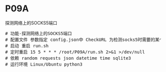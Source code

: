 # P09A
探测网络上的SOCKS5端口

<pre>
# 功能-探测网络上的SOCKS5端口 
# 配置文件 参数指定 config.json中 CheckURL 为检测socks5时需要的某个网站地址
# 启动 重启 run.sh
# 定时重启 15 5 * * * /root/P09A/run.sh 2>&1 >/dev/null
# 依赖 random requests json datetime time sqlite3
# 运行环境 Linux/Ubuntu python3
</pre>
